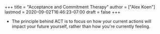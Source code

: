 +++
title = "Acceptance and Commitment Therapy"
author = ["Alex Koen"]
lastmod = 2020-09-02T16:46:23-07:00
draft = false
+++

-   The principle behind ACT is to focus on how your current actions will impact your future yourself, rather than how you're currently feeling.
